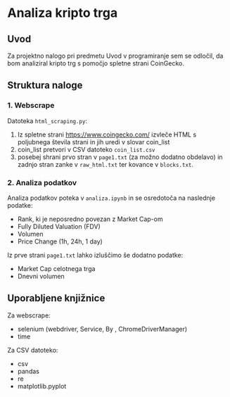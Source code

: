 # Analiza kripto trga

## Uvod
Za projektno nalogo pri predmetu Uvod v programiranje sem se odločil, da bom analiziral kripto trg s pomočjo spletne strani CoinGecko. 

## Struktura naloge

### 1. Webscrape
Datoteka `html_scraping.py`:
1. Iz spletne strani https://www.coingecko.com/ izvleče HTML s poljubnega števila strani in jih uredi v slovar coin_list
2. coin_list pretvori v CSV datoteko `coin_list.csv`
3. posebej shrani prvo stran v `page1.txt` (za možno dodatno obdelavo) in zadnjo stran zanke v `raw_html.txt` ter kovance v `blocks.txt`.

### 2. Analiza podatkov
Analiza podatkov poteka v `analiza.ipynb` in se osredotoča na naslednje podatke:
- Rank, ki je neposredno povezan z Market Cap-om
- Fully Diluted Valuation (FDV)
- Volumen
- Price Change (1h, 24h, 1 day)

Iz prve strani `page1.txt` lahko izluščimo še dodatno podatke:
- Market Cap celotnega trga
- Dnevni volumen

## Uporabljene knjižnice
Za webscrape:
- selenium (webdriver, Service, By , ChromeDriverManager)
- time

Za CSV datoteko:
- csv
- pandas
- re
- matplotlib.pyplot
